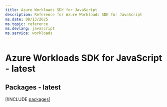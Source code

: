 ```yaml
---
title: Azure Workloads SDK for JavaScript
description: Reference for Azure Workloads SDK for JavaScript
ms.date: 08/13/2025
ms.topic: reference
ms.devlang: javascript
ms.service: workloads
---
```

# Azure Workloads SDK for JavaScript - latest
## Packages - latest
[!INCLUDE [packages](workloads-index.md)]